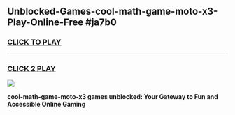 
## Unblocked-Games-cool-math-game-moto-x3-Play-Online-Free #ja7b0
<h3>
<a href="https://us.freeplayer.one?title=cool-math-game-moto-x3&ref=10M">CLICK TO PLAY</a></h3>
<hr>

<h3>
<a href="https://us.freeplayer.one?title=cool-math-game-moto-x3&ref=10M">CLICK 2 PLAY</a>
  
</h3>

<a href="https://us.freeplayer.one?title=cool-math-game-moto-x3&ref=10M"><img src="https://clearcache.store/games.png"></a>


**cool-math-game-moto-x3 games unblocked: Your Gateway to Fun and Accessible Online Gaming**
